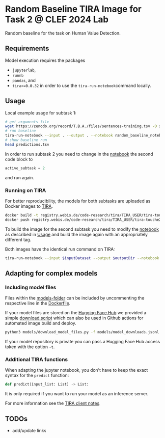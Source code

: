 # Random Baseline TIRA Image for Task 2 @  CLEF 2024 Lab
Random baseline for the task on Human Value Detection.

## Requirements

Model execution requires the packages
- `jupyterlab`,
- `runnb`
- `pandas`, and
- `tira>=0.0.32`
in order to use the `tira-run-notebook`command locally.

## Usage

Local example usage for subtask 1:
```bash
# get arguments file
wget https://zenodo.org/record/T.B.A./files/sentences-training.tsv -O senteces.tsv
# run baseline
tira-run-notebook --input . --output . --notebook random_baseline_notebook.ipynb
# show baseline run
head predictions.tsv
```
In order to run subtask 2 you need to change in the
[notebook](random_baseline_notebook.ipynb)
the second code block to
```python
active_subtask = 2
```
and run again.

### Running on TIRA

For better reproducibility, the models for both subtasks are uploaded as Docker images to
[TIRA](https://www.tira.io/).
```bash
docker build -t registry.webis.de/code-research/tira/TIRA_USER/tira-touche24-task-2-subtask-1-random-baseline:1.0.0 .
docker push registry.webis.de/code-research/tira/TIRA_USER/tira-touche24-task-2-subtask-1-random-baseline:1.0.0
```
To build the image for the second subtask you need to modify the
[notebook](random_baseline_notebook.ipynb)
as described in
[Usage](#usage)
and build the image again with an appropriately different tag.

Both images have the identical run command on TIRA:
```bash
tira-run-notebook --input $inputDataset --output $outputDir --notebook random_baseline_notebook.ipynb
```

## Adapting for complex models

### Including model files

Files within the
[models-folder](models)
can be included by uncommenting the respective line in the
[Dockerfile](Dockerfile).

If your model files are stored on the
[Hugging Face Hub](https://huggingface.co/models)
we provided a simple
[download script](models/download_model_files.py)
which can also be used in Github actions for automated image build and deploy.
```bash
python3 models/download_model_files.py -f models/model_downloads.jsonl
```
If your model repository is private you can pass a Hugging Face Hub access token with the option `-t`.

### Additional TIRA functions

When adapting the jupyter notebook, you don't have to keep the exact syntax for the `predict` function:
```python
def predict(input_list: List) -> List:
```
It is only required if you want to run your model as an inference server.

For more information see the
[TIRA client notes](https://github.com/tira-io/tira/tree/main/python-client#running-jupyter-notebooks-with-tira).

## TODOs

- add/update links